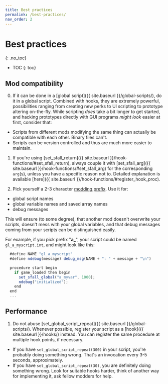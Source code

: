 ```yaml
---
title: Best practices
permalink: /best-practices/
nav_order: 2
---
```



# Best practices
{: .no_toc}

* TOC
{: toc}

## Mod compatibility

0. If it can be done in a [global script]({{ site.baseurl }}/global-scripts/), do it in a global script. Combined with hooks, they are extremely powerful, possibilities ranging from creating new perks to UI scripting to prototype altering on-the-fly.
  While scripting _does_ take a bit longer to get started, and hacking prototypes directly with GUI programs _might look_ easier at first, consider that:
  * Scripts from different mods modifying the same thing can actually be compatible with each other. Binary files can't.
  * Scripts can be version controlled and thus are much more easier to maintain.

1. If you're using [set_sfall_return]({{ site.baseurl }}/hook-functions/#set_sfall_return), always couple it with [set_sfall_arg]({{ site.baseurl }}/hook-functions/#set_sfall_arg) for the corresponding `arg`(s), unless you have a specific reason not to. Detailed explanation is available [here]({{ site.baseurl }}/hook-functions/#register_hook_proc).

2. Pick yourself a 2-3 character [modding prefix](http://www.nma-fallout.com/threads/a-modding-prefix-for-your-mods.217791/). Use it for:
  * global script names
  * global variable names and saved array names
  * debug messages

  This will ensure (to some degree), that another mod doesn't overwrite your scripts, doesn't mess with your global variables, and that debug messages coming from your scripts can be distinguished easily.

  For example, if you pick prefix "**a_**", your script could be named `gl_a_myscript.int`, and might look like this:
  
  ```js
    #define NAME "gl_a_myscript"
    #define ndebug(message) debug_msg(NAME + ": " + message + "\n")

    procedure start begin
      if game_loaded then begin
        set_sfall_global("a_myvar", 1000);
        ndebug("initialized");
      end
    end
    ...
  ```

## Performance

1. Do not abuse [set_global_script_repeat]({{ site.baseurl }}/global-scripts/). Whenever possible, register your script as a [hook]({{ site.baseurl }}/hooks/) instead. You can register the same procedure at multiple hook points, if necessary.
  - If you have `set_global_script_repeat(300)` in your script, you're probably doing something wrong. That's an invocation every 3-5 seconds, approximately.
  - If you have `set_global_script_repeat(30)`, you are definitely doing something wrong. Look for suitable hooks harder, think of another way for implementing it, ask fellow modders for help.
